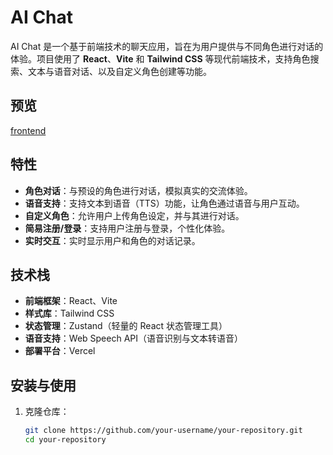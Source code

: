 # AI Chat

AI Chat 是一个基于前端技术的聊天应用，旨在为用户提供与不同角色进行对话的体验。项目使用了 **React**、**Vite** 和 **Tailwind CSS** 等现代前端技术，支持角色搜索、文本与语音对话、以及自定义角色创建等功能。

## 预览

[frontend](https://ai-chat-gilt-five.vercel.app/)

## 特性

- **角色对话**：与预设的角色进行对话，模拟真实的交流体验。
- **语音支持**：支持文本到语音（TTS）功能，让角色通过语音与用户互动。
- **自定义角色**：允许用户上传角色设定，并与其进行对话。
- **简易注册/登录**：支持用户注册与登录，个性化体验。
- **实时交互**：实时显示用户和角色的对话记录。

## 技术栈

- **前端框架**：React、Vite
- **样式库**：Tailwind CSS
- **状态管理**：Zustand（轻量的 React 状态管理工具）
- **语音支持**：Web Speech API（语音识别与文本转语音）
- **部署平台**：Vercel

## 安装与使用

1. 克隆仓库：

   ```bash
   git clone https://github.com/your-username/your-repository.git
   cd your-repository
